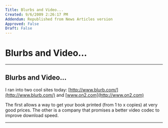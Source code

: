 ```yaml
---
Title: Blurbs and Video...
Created: 9/6/2009 2:26:17 PM
Addendum: Republished from News Articles version
Approved: False
Draft: False
---
```

# Blurbs and Video...

---

## Blurbs and Video...


I ran into two cool sites today: [http://www.blurb.com/](http://www.blurb.com/) and [www.on2.com](http://www.on2.com)



The first allows a way to get your book printed (from 1 to x copies) at very good prices. The other is a company that promises a better video codec to improve download speed.





---

